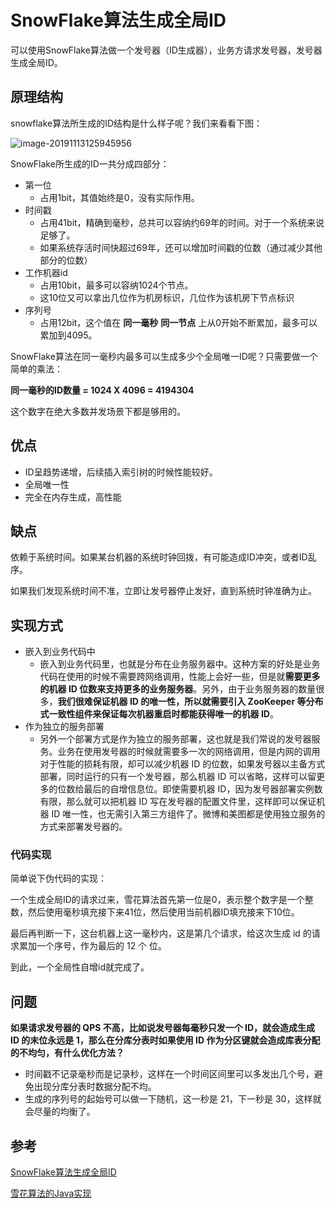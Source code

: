 # SnowFlake算法生成全局ID

可以使用SnowFlake算法做一个发号器（ID生成器），业务方请求发号器，发号器生成全局ID。



## 原理结构

snowflake算法所生成的ID结构是什么样子呢？我们来看看下图：

![image-20191113125945956](https://tva1.sinaimg.cn/large/006y8mN6gy1g8wbqxh6m9j30j106fgmy.jpg)

SnowFlake所生成的ID一共分成四部分：

- 第一位
  - 占用1bit，其值始终是0，没有实际作用。
- 时间戳
  - 占用41bit，精确到毫秒，总共可以容纳约69年的时间。对于一个系统来说足够了。
  - 如果系统存活时间快超过69年，还可以增加时间戳的位数（通过减少其他部分的位数）
- 工作机器id
  - 占用10bit，最多可以容纳1024个节点。
  - 这10位又可以拿出几位作为机房标识，几位作为该机房下节点标识
- 序列号
  - 占用12bit，这个值在 **同一毫秒** **同一节点** 上从0开始不断累加，最多可以累加到4095。



SnowFlake算法在同一毫秒内最多可以生成多少个全局唯一ID呢？只需要做一个简单的乘法：

**同一毫秒的ID数量 = 1024 X 4096 = 4194304**

这个数字在绝大多数并发场景下都是够用的。



## 优点

- ID呈趋势递增，后续插入索引树的时候性能较好。
- 全局唯一性
- 完全在内存生成，高性能



## 缺点

依赖于系统时间。如果某台机器的系统时钟回拨，有可能造成ID冲突，或者ID乱序。

如果我们发现系统时间不准，立即让发号器停止发好，直到系统时钟准确为止。



## 实现方式

- 嵌入到业务代码中
  - 嵌入到业务代码里，也就是分布在业务服务器中。这种方案的好处是业务代码在使用的时候不需要跨网络调用，性能上会好一些，但是就**需要更多的机器 ID 位数来支持更多的业务服务器**。另外，由于业务服务器的数量很多，**我们很难保证机器 ID 的唯一性，所以就需要引入 ZooKeeper 等分布式一致性组件来保证每次机器重启时都能获得唯一的机器 ID**。
- 作为独立的服务部署
  - 另外一个部署方式是作为独立的服务部署，这也就是我们常说的发号器服务。业务在使用发号器的时候就需要多一次的网络调用，但是内网的调用对于性能的损耗有限，却可以减少机器 ID 的位数，如果发号器以主备方式部署，同时运行的只有一个发号器，那么机器 ID 可以省略，这样可以留更多的位数给最后的自增信息位。即使需要机器 ID，因为发号器部署实例数有限，那么就可以把机器 ID 写在发号器的配置文件里，这样即可以保证机器 ID 唯一性，也无需引入第三方组件了。微博和美图都是使用独立服务的方式来部署发号器的。



### 代码实现

简单说下伪代码的实现：

一个生成全局ID的请求过来，雪花算法首先第一位是0，表示整个数字是一个整数，然后使用毫秒填充接下来41位，然后使用当前机器ID填充接来下10位。

最后再判断一下，这台机器上这一毫秒内，这是第几个请求，给这次生成 id 的请求累加一个序号，作为最后的 12 个 位。

到此，一个全局性自增id就完成了。





## 问题

**如果请求发号器的 QPS 不高，比如说发号器每毫秒只发一个 ID，就会造成生成 ID 的末位永远是 1，那么在分库分表时如果使用 ID 作为分区键就会造成库表分配的不均匀，有什么优化方法？**

- 时间戳不记录毫秒而是记录秒，这样在一个时间区间里可以多发出几个号，避免出现分库分表时数据分配不均。
- 生成的序列号的起始号可以做一下随机，这一秒是 21，下一秒是 30，这样就会尽量的均衡了。



## 参考

[SnowFlake算法生成全局ID](https://blog.csdn.net/bjweimengshu/article/details/80162731)

[雪花算法的Java实现](https://blog.csdn.net/lq18050010830/article/details/89845790)

